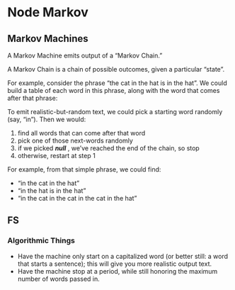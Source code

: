 # Node Markov

## **Markov Machines**

A Markov Machine emits output of a “Markov Chain.”

A Markov Chain is a chain of possible outcomes, given a particular “state”.

For example, consider the phrase “the cat in the hat is in the hat”. We could build a table of each word in this phrase, along with the word that comes after that phrase:

To emit realistic-but-random text, we could pick a starting word randomly (say, “in”). Then we would:

1. find all words that can come after that word
2. pick one of those next-words randomly
3. if we picked ***null*** , we’ve reached the end of the chain, so stop
4. otherwise, restart at step 1

For example, from that simple phrase, we could find:

- “in the cat in the hat”
- “in the hat is in the hat”
- “in the cat in the cat in the cat in the hat”


## FS

### **Algorithmic Things**

- Have the machine only start on a capitalized word (or better still: a word that starts a sentence); this will give you more realistic output text.
- Have the machine stop at a period, while still honoring the maximum number of words passed in.